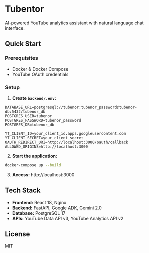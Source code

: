 # Tubentor

AI-powered YouTube analytics assistant with natural language chat interface.

## Quick Start

### Prerequisites
- Docker & Docker Compose
- YouTube OAuth credentials

### Setup

1. **Create `backend/.env`:**
```env
DATABASE_URL=postgresql://tubenor:tubenor_password@tubenor-db:5432/tubenor_db
POSTGRES_USER=tubenor
POSTGRES_PASSWORD=tubenor_password
POSTGRES_DB=tubenor_db

YT_CLIENT_ID=your_client_id.apps.googleusercontent.com
YT_CLIENT_SECRET=your_client_secret
OAUTH_REDIRECT_URI=http://localhost:3000/oauth/callback
ALLOWED_ORIGINS=http://localhost:3000
```

2. **Start the application:**
```bash
docker-compose up --build
```

3. **Access:** http://localhost:3000

## Tech Stack

- **Frontend:** React 18, Nginx
- **Backend:** FastAPI, Google ADK, Gemini 2.0
- **Database:** PostgreSQL 17
- **APIs:** YouTube Data API v3, YouTube Analytics API v2

## License

MIT
